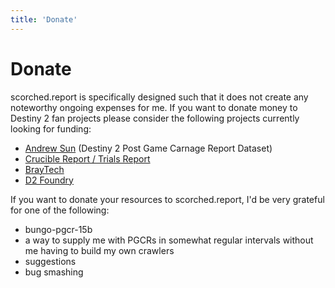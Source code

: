```yaml
---
title: 'Donate'
---
```


# Donate

scorched.report is specifically designed such that it does not create any noteworthy ongoing expenses for me. If you want to donate money to Destiny 2 fan projects please consider the following projects currently looking for funding:

- [Andrew Sun](https://andrewsun.com/donate/) (Destiny 2 Post Game Carnage Report Dataset)
- [Crucible Report / Trials Report](https://www.buymeacoffee.com/trialsreport)
- [BrayTech](https://bray.tech/settings/subscriptions)
- [D2 Foundry](https://t.co/EHRC90BZtN)

If you want to donate your resources to scorched.report, I'd be very grateful for one of the following:

- bungo-pgcr-15b
- a way to supply me with PGCRs in somewhat regular intervals without me having to build my own crawlers
- suggestions
- bug smashing
